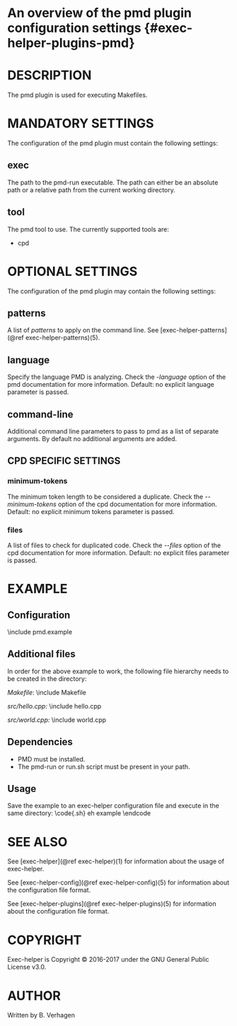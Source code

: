 An overview of the pmd plugin configuration settings {#exec-helper-plugins-pmd}
====================================================

# DESCRIPTION
The pmd plugin is used for executing Makefiles.

# MANDATORY SETTINGS
The configuration of the pmd plugin must contain the following settings:

## exec
The path to the pmd-run executable. The path can either be an absolute path or a relative path from the current working directory.

## tool
The pmd tool to use. The currently supported tools are:
  - cpd

# OPTIONAL SETTINGS
The configuration of the pmd plugin may contain the following settings:
 
## patterns
A list of _patterns_ to apply on the command line. See [exec-helper-patterns](@ref exec-helper-patterns)(5).

## language
Specify the language PMD is analyzing. Check the _-language_ option of the pmd documentation for more information. Default: no explicit language parameter is passed.

## command-line
Additional command line parameters to pass to pmd as a list of separate arguments. By default no additional arguments are added.

## CPD SPECIFIC SETTINGS
### minimum-tokens
The minimum token length to be considered a duplicate. Check the _--minimum-tokens_ option of the cpd documentation for more information. Default: no explicit minimum tokens parameter is passed.

### files
A list of files to check for duplicated code. Check the _--files_ option of the cpd documentation for more information. Default: no explicit files parameter is passed.

# EXAMPLE
## Configuration
\include pmd.example

## Additional files
In order for the above example to work, the following file hierarchy needs to be created in the directory:

_Makefile_:
\include Makefile

_src/hello.cpp:_
\include hello.cpp

_src/world.cpp:_
\include world.cpp

## Dependencies
  - PMD must be installed.
  - The pmd-run or run.sh script must be present in your path.

## Usage
Save the example to an exec-helper configuration file and execute in the same directory:
\code{.sh}
eh example
\endcode

# SEE ALSO
See [exec-helper](@ref exec-helper)(1) for information about the usage of exec-helper.

See [exec-helper-config](@ref exec-helper-config)(5) for information about the configuration file format.

See [exec-helper-plugins](@ref exec-helper-plugins)(5) for information about the configuration file format.

# COPYRIGHT
Exec-helper is Copyright &copy; 2016-2017 under the GNU General Public License v3.0.

# AUTHOR
Written by B. Verhagen
